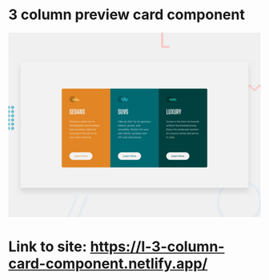# 3 column preview card component

![Design preview for the 3-column preview card component coding challenge](./design/desktop-preview.jpg)

# Link to site: https://l-3-column-card-component.netlify.app/
